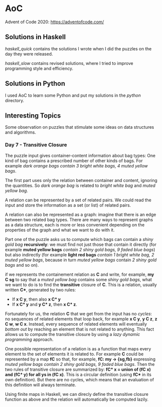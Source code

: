 # AoC
Advent of Code 2020: https://adventofcode.com/
  
## Solutions in Haskell

*haskell_quick* contains the solutions I wrote when I did the puzzles on the day they were released.

*haskell_slow* contains revised solutions, where I tried to improve programming style and efficiency.

## Solutions in Python

I used AoC to learn some Python and put my solutions in the *python* directory.

## Interesting Topics

Some observation on puzzles that stimulate some ideas on data structures and algorithms.

### Day 7 - Transitive Closure

The puzzle input gives container-content information about bag types: One kind of bag contains a prescribed number of other kinds of bags. For example *dark orange bags contain 3 bright white bags, 4 muted yellow bags*.

The first part uses only the relation between container and content, ignoring the quantities. 
So *dark orange bag* is related to *bright white bag* and *muted yellow bag*.

A relation can be represented by a set of related pairs.
We could read the input and store the information as a set (or list) of related pairs.

A relation can also be represented as a graph: imagine that there is an edge between two related bag types.
There are many ways to represent graphs as a data structure, each is more or less convenient depending on the properties of the graph and what we want to do with it.

Part one of the puzzle asks us to compute which bags can contain a *shiny gold bag* **recursively**: we must find not just those that contain it directly (for example **muted yellow bags** *contain 2 shiny gold bags, 9 faded blue bags*) but also indirectly (for example **light red bags** *contain 1 bright white bag, 2 muted yellow bags*, because in turn *muted yellow bags* contain *2 shiny gold bags* and so on).

if we represents the containement relation as **C** and write, for example, **my C sg** to say that a *muted yellow bag* contains some *shiny gold bags*, what we want to do is to find the **transitive** closure of **C**.
This is a relation, usually written **C\***, generated by two rules:
- If **x C y**, then also **x C\* y**
- If **x C\* y** and  **y C\* z**, then **x C\* z**.

Fortunately for us, the relation **C** that we get from the input has no *cycles*:
no sequences of related elements that loop back, for example **x C y**, **y C z**, **z C w**, **w C x**.
Instead, every sequence of related elements will eventually *bottom out* by reaching an element that is not related to anything.
This fact allows us to compute the transitive closure by using a *lazy dynamic programming* approach.

One possible representation of a relation is as a function that maps every element to the set of elements it is related to.
For example **C** could be represented by a map **fC** so that, for example, **fC: my -> {sg,fb}** expressing *muted yellow bags contain 2 shiny gold bags, 9 faded blue bags*.
Then the two rules of transitive closure are summarized by:
**fC\* x = union of (fC x) and (fC\* y) for all ys in  (fC x)**.
This is a circular definition (using **fC\*** in its own definition).
But there are no cycles, which means that an evaluation of this definition will always terminate.

Using finite maps in Haskell, we can direcly define the transitive closure function as above and the relation will automatically be computed lazily.
